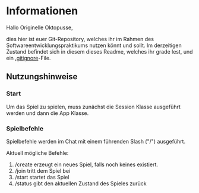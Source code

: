 # Informationen

Hallo Originelle Oktopusse,

dies hier ist euer Git-Repository, welches ihr im Rahmen des Softwareentwicklungspraktikums nutzen könnt und sollt. Im
derzeitigen Zustand befindet sich in diesem dieses Readme, welches ihr grade lest, und
ein [.gitignore](https://git-scm.com/docs/gitignore)-File.

## Nutzungshinweise
### Start
Um das Spiel zu spielen, muss zunächst die Session Klasse ausgeführt werden
und dann die App Klasse.
### Spielbefehle
Spielbefehle werden im Chat mit einem führenden Slash ("/") ausgeführt.

Aktuell mögliche Befehle:
1. /create erzeugt ein neues Spiel, falls noch keines existiert.
2. /join tritt dem Spiel bei
3. /start startet das Spiel
4. /status gibt den aktuellen Zustand des Spieles zurück